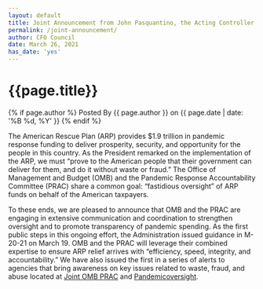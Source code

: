 ```yaml
---
layout: default
title: Joint Announcement from John Pasquantino, the Acting Controller of OMB and Michael Horowitz, the Chair of PRAC
permalink: /joint-announcement/
author: CFO Council 
date: March 26, 2021
has_date: 'yes'
---
```


<div class="usa-layout-docs__main desktop:grid-col-12">
    <div class="grid-container font-sans-sm">
        <div class="grid-row grid-gap">
            <div class="usa-layout-docs__main desktop:grid-col-12 font-sans-sm">
                <h1 class="column-centered-heading">{{page.title}}</h1>
                <div class="text-base margin-bottom-2">
                    <div class="margin-top-neg-105">
                        {% if page.author %}
                       Posted By <span class="text-bold">{{ page.author }}</span> on {{ page.date | date: '%B %d, %Y' }}
                        {% endif %}
                    </div>
                </div>
                <p>The American Rescue Plan (ARP) provides $1.9 trillion in pandemic response funding to deliver prosperity, security, and opportunity for the people in this country. As the President remarked on the implementation of the ARP, we must “prove to the American people that their government can deliver for them, and do it without waste or fraud.” The Office of Management and Budget (OMB) and the Pandemic Response Accountability Committee (PRAC) share a common goal: “fastidious oversight” of ARP funds on behalf of the American taxpayers.</p>
                <p>To these ends, we are pleased to announce that OMB and the PRAC are engaging in extensive communication and coordination to strengthen oversight and to promote transparency of pandemic spending. As the first public steps in this ongoing effort, the Administration issued guidance in M-20-21 on March 19. OMB and the PRAC will leverage their combined expertise to ensure ARP relief arrives with “efficiency, speed, integrity, and accountability.” We have also issued the first in a series of alerts to agencies that bring awareness on key issues related to waste, fraud, and abuse located at <a href="{{site.baseurl}}/wp-content/uploads/2021/03/Draft-Joint-OMB-PRAC-Document-v11.pdf">Joint OMB PRAC</a> and <a href="https://www.pandemicoversight.gov/">Pandemicoversight</a>.</p>
            </div>
        </div>
    </div>
</div>